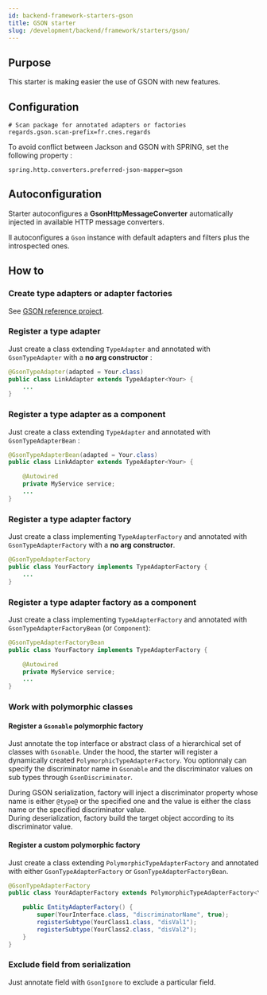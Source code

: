 ```yaml
---
id: backend-framework-starters-gson
title: GSON starter
slug: /development/backend/framework/starters/gson/
---
```



## Purpose

This starter is making easier the use of GSON with new features.

## Configuration

```properties
# Scan package for annotated adapters or factories
regards.gson.scan-prefix=fr.cnes.regards
```

To avoid conflict between Jackson and GSON with SPRING, set the following property :

```properties
spring.http.converters.preferred-json-mapper=gson
```

## Autoconfiguration

Starter autoconfigures a **GsonHttpMessageConverter** automatically injected in available HTTP message converters.

Il autoconfigures a `Gson` instance with default adapters and filters plus the introspected ones.

<!-- GSON is customize through **GsonBuilder** to :

- dynamically create adapter factories for **Gsonable** element (polymorphic factories),
- dynamically register a **TypeAdapter** annotated with **GsonTypeAdapterBean**,
- dynamically register **TypeAdapterFactory** annotated with **GsonTypeAdapterFactory**,
- dynamically register Spring **TypeAdapterFactory** annotated with **GsonTypeAdapterFactoryBean** or Spring **Component**,
- add an exclusion strategy based on **GSonIgnore** annotation,
- add a **PathAdapter** for **Path** class,
- add a SpringFox adapter factory if [Swagger starter](/regards-framework/starters/swagger-starter/) is on the classpath. -->

## How to

### Create type adapters or adapter factories

See [GSON reference project](https://github.com/google/gson).

### Register a type adapter

Just create a class extending `TypeAdapter` and annotated with `GsonTypeAdapter` with a **no arg constructor** :

```java
@GsonTypeAdapter(adapted = Your.class)
public class LinkAdapter extends TypeAdapter<Your> {
    ...
}
```

### Register a type adapter as a component

Just create a class extending `TypeAdapter` and annotated with `GsonTypeAdapterBean` :

```java
@GsonTypeAdapterBean(adapted = Your.class)
public class LinkAdapter extends TypeAdapter<Your> {

    @Autowired
    private MyService service;
    ...
}
```

### Register a type adapter factory

Just create a class implementing `TypeAdapterFactory` and annotated with `GsonTypeAdapterFactory` with a **no arg constructor**.

```java
@GsonTypeAdapterFactory
public class YourFactory implements TypeAdapterFactory {
    ...
}
```

### Register a type adapter factory as a component

Just create a class implementing `TypeAdapterFactory` and annotated with `GsonTypeAdapterFactoryBean` (or `Component`):

```java
@GsonTypeAdapterFactoryBean
public class YourFactory implements TypeAdapterFactory {

    @Autowired
    private MyService service;
    ...
}
```

### Work with polymorphic classes

#### Register a `Gsonable` polymorphic factory

Just annotate the top interface or abstract class of a hierarchical set of classes with `Gsonable`. Under the hood, the starter will register a dynamically created `PolymorphicTypeAdapterFactory`. You optionnaly can specify the discriminator name in `Gsonable` and the discriminator values on sub types through `GsonDiscriminator`.

During GSON serialization, factory will inject a discriminator property whose name is either `@type@` or the specified one and the value is either the class name or the specified discriminator value.  
During deserialization, factory build the target object according to its discriminator value.

#### Register a custom polymorphic factory

Just create a class extending `PolymorphicTypeAdapterFactory` and annotated with either `GsonTypeAdapterFactory` or `GsonTypeAdapterFactoryBean`.

```java
@GsonTypeAdapterFactory
public class YourAdapterFactory extends PolymorphicTypeAdapterFactory<YourInterface> {

    public EntityAdapterFactory() {
        super(YourInterface.class, "discriminatorName", true);
        registerSubtype(YourClass1.class, "disVal1");
        registerSubtype(YourClass2.class, "disVal2");
    }
}
```

### Exclude field from serialization

Just annotate field with `GsonIgnore` to exclude a particular field.
